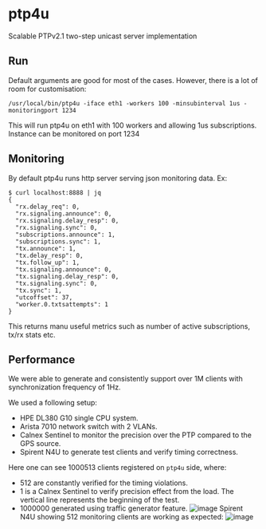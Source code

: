 # ptp4u
Scalable PTPv2.1 two-step unicast server implementation

## Run
Default arguments are good for most of the cases.
However, there is a lot of room for customisation:
```
/usr/local/bin/ptp4u -iface eth1 -workers 100 -minsubinterval 1us -monitoringport 1234
```
This will run ptp4u on eth1 with 100 workers and allowing 1us subscriptions. Instance can be monitored on port 1234

## Monitoring
By default ptp4u runs http server serving json monitoring data. Ex:
```
$ curl localhost:8888 | jq
{
  "rx.delay_req": 0,
  "rx.signaling.announce": 0,
  "rx.signaling.delay_resp": 0,
  "rx.signaling.sync": 0,
  "subscriptions.announce": 1,
  "subscriptions.sync": 1,
  "tx.announce": 1,
  "tx.delay_resp": 0,
  "tx.follow_up": 1,
  "tx.signaling.announce": 0,
  "tx.signaling.delay_resp": 0,
  "tx.signaling.sync": 0,
  "tx.sync": 1,
  "utcoffset": 37,
  "worker.0.txtsattempts": 1
}
```
This returns manu useful metrics such as number of active subscriptions, tx/rx stats etc.

## Performance
We were able to generate and consistently support over 1M clients with synchronization frequency of 1Hz.

We used a following setup:
* HPE DL380 G10 single CPU system.
* Arista 7010 network switch with 2 VLANs.
* Calnex Sentinel to monitor the precision over the PTP compared to the GPS source.
* Spirent N4U to generate test clients and verify timing correctness.

Here one can see 1000513 clients registered on `ptp4u` side, where:
* 512 are constantly verified for the timing violations.
* 1 is a Calnex Sentinel to verify precision effect from the load. The vertical line represents the beginning of the test.
* 1000000 generated using traffic generator feature.
![image](https://user-images.githubusercontent.com/4749052/137388307-7d0e9e6b-df42-4d3d-bc23-b85bab458548.png)
Spirent N4U showing 512 monitoring clients are working as expected:
![image](https://user-images.githubusercontent.com/4749052/137388205-89b57751-8dca-49ab-8a6b-b43bd0382783.png)

